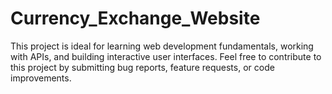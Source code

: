 # Currency_Exchange_Website
This project is ideal for learning web development fundamentals, working with APIs, and building interactive user interfaces.  Feel free to contribute to this project by submitting bug reports, feature requests, or code improvements.
